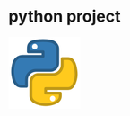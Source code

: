 # python project
<img src="https://github.com/sanjayengineer121/Python-Projects/blob/master/4518857_python_icon.png">
